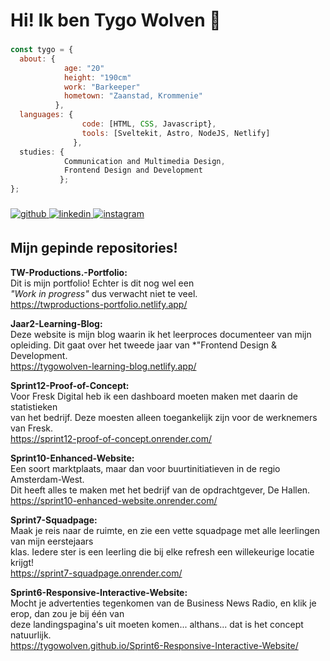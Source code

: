 <h1>Hi! Ik ben Tygo Wolven 👋</h1>

###

````js
const tygo = {
  about: {
            age: "20"
            height: "190cm"
            work: "Barkeeper"
            hometown: "Zaanstad, Krommenie"
          },
  languages: {
                code: [HTML, CSS, Javascript},
                tools: [Sveltekit, Astro, NodeJS, Netlify]
              },
  studies: {
            Communication and Multimedia Design,
            Frontend Design and Development
           };
};
````

###

<div align="left">
<a href="https://github.com/TygoWolven" target="_blank">
<img src=https://img.shields.io/badge/github-%2324292e.svg?&style=for-the-badge&logo=github&logoColor=white alt=github style="margin-bottom: 5px;" />
</a>
<a href="https://linkedin.com/in/tygo-wolven-091515241" target="_blank">
<img src=https://img.shields.io/badge/linkedin-%231E77B5.svg?&style=for-the-badge&logo=linkedin&logoColor=white alt=linkedin style="margin-bottom: 5px;" />
</a>
<a href="https://instagram.com/tygowolvenn_" target="_blank">
<img src=https://img.shields.io/badge/instagram-%23000000.svg?&style=for-the-badge&logo=instagram&logoColor=white alt=instagram style="margin-bottom: 5px;" />
</a>  
</div>

###

<h2>Mijn gepinde repositories!</h2>

**TW-Productions.-Portfolio:** <br>
Dit is mijn portfolio! Echter is dit nog wel een <br>
*"Work in progress"* dus verwacht niet te veel. <br>
https://twproductions-portfolio.netlify.app/

**Jaar2-Learning-Blog:** <br>
Deze website is mijn blog waarin ik het leerproces documenteer van mijn <br>
opleiding. Dit gaat over het tweede jaar van *"Frontend Design & Development. <br>
https://tygowolven-learning-blog.netlify.app/

**Sprint12-Proof-of-Concept:** <br>
Voor Fresk Digital heb ik een dashboard moeten maken met daarin de statistieken <br>
van het bedrijf. Deze moesten alleen toegankelijk zijn voor de werknemers van Fresk. <br>
https://sprint12-proof-of-concept.onrender.com/

**Sprint10-Enhanced-Website:** <br>
Een soort marktplaats, maar dan voor buurtinitiatieven in de regio Amsterdam-West. <br>
Dit heeft alles te maken met het bedrijf van de opdrachtgever, De Hallen. <br>
https://sprint10-enhanced-website.onrender.com/

**Sprint7-Squadpage:** <br>
Maak je reis naar de ruimte, en zie een vette squadpage met alle leerlingen van mijn eerstejaars <br>
klas. Iedere ster is een leerling die bij elke refresh een willekeurige locatie krijgt! <br>
https://sprint7-squadpage.onrender.com/

**Sprint6-Responsive-Interactive-Website:** <br>
Mocht je advertenties tegenkomen van de Business News Radio, en klik je erop, dan zou je bij één van <br>
deze landingspagina's uit moeten komen... althans... dat is het concept natuurlijk. <br>
https://tygowolven.github.io/Sprint6-Responsive-Interactive-Website/

